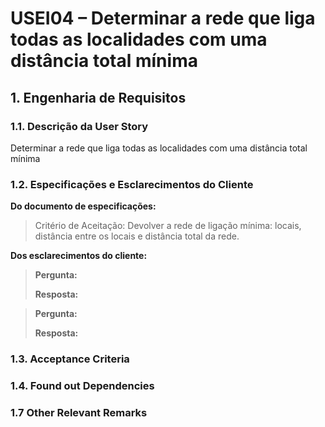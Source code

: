 # USEI04 – Determinar a rede que liga todas as localidades com uma distância total mínima
## 1. Engenharia de Requisitos

### 1.1. Descrição da User Story

Determinar a rede que liga todas as localidades com uma distância total mínima

### 1.2. Especificações e Esclarecimentos do Cliente

**Do documento de especificações:**

>Critério de Aceitação: Devolver a rede de ligação mínima: locais, distância entre os locais e distância total da rede.

**Dos esclarecimentos do cliente:**

> **Pergunta:**
>
> **Resposta:**

> **Pergunta:**
>
> **Resposta:**

### 1.3. Acceptance Criteria


### 1.4. Found out Dependencies


### 1.7 Other Relevant Remarks

